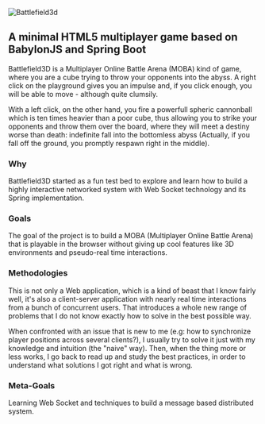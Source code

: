 ![Battlefield3d](src/main/resources/static/pics/logo_internal.png?raw=true)

## A minimal HTML5 multiplayer game based on BabylonJS and Spring Boot

Battlefield3D is a Multiplayer Online Battle Arena (MOBA) kind of game, where you are a cube trying to throw your opponents into the abyss. A right click on the playground gives you an impulse and, if you click enough, you will be able to move - although quite clumsily.

With a left click, on the other hand, you fire a powerfull spheric cannonball which is ten times heavier than a poor cube, thus allowing you to strike your opponents and throw them over the board, where they will meet a destiny worse than death: indefinite fall into the bottomless abyss (Actually, if you fall off the ground, you promptly respawn right in the middle).

### Why
Battlefield3D started as a fun test bed to explore and learn how to build a highly interactive networked system with Web Socket technology and its Spring implementation.

### Goals
The goal of the project is to build a MOBA (Multiplayer Online Battle Arena) that is playable in the browser without giving up cool features like 3D environments and pseudo-real time interactions.

### Methodologies
This is not only a Web application, which is a kind of beast that I know fairly well, it's also a client-server application with nearly real time interactions from a bunch of concurrent users. That introduces a whole new range of problems that I do not know exactly how to solve in the best possible way. 

When confronted with an issue that is new to me (e.g: how to synchronize player positions across several clients?), I usually try to solve it just with my knowledge and intuition (the "naive" way). Then, when the thing more or less works, I go back to read up and study the best practices, in order to understand what solutions I got right and what is wrong.

### Meta-Goals
Learning Web Socket and techniques to build a message based distributed system.
